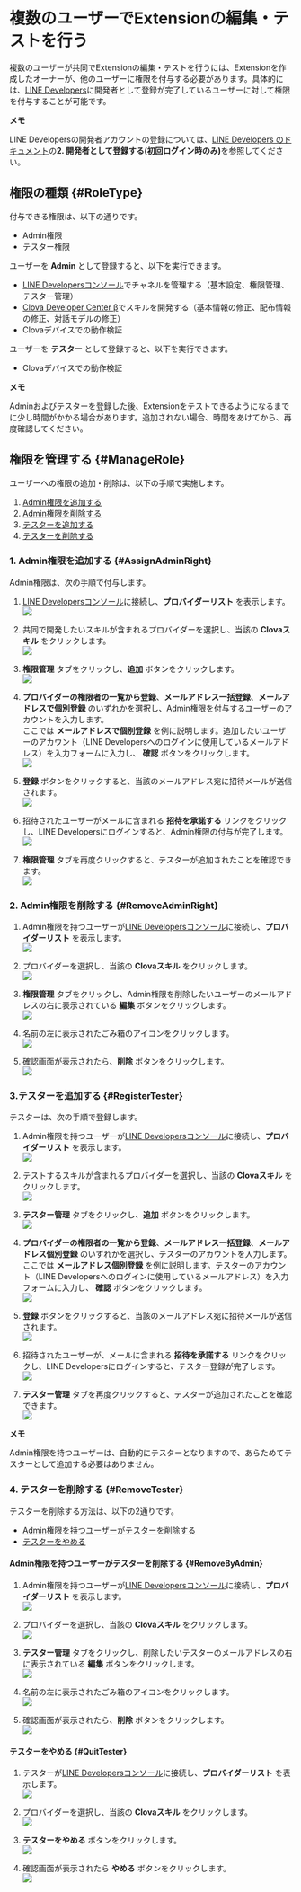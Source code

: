# 複数のユーザーでExtensionの編集・テストを行う

複数のユーザーが共同でExtensionの編集・テストを行うには、Extensionを作成したオーナーが、他のユーザーに権限を付与する必要があります。具体的には、[LINE Developers](https://developers.line.biz/)に開発者として登録が完了しているユーザーに対して権限を付与することが可能です。

<div class="note">
  <p><strong>メモ</strong></p>
  <p>LINE Developersの開発者アカウントの登録については、<a href="https://developers.line.biz/ja/docs/line-login/getting-started/">LINE Developers のドキュメント</a>の<strong>2. 開発者として登録する(初回ログイン時のみ)</strong>を参照してください。</p>
</div>

## 権限の種類 {#RoleType}

付与できる権限は、以下の通りです。
* Admin権限
* テスター権限

ユーザーを **Admin** として登録すると、以下を実行できます。
* [LINE Developersコンソール](https://developers.line.biz/console/)でチャネルを管理する（基本設定、権限管理、テスター管理）
* [Clova Developer Center β](https://clova-developers.line.biz/)でスキルを開発する（基本情報の修正、配布情報の修正、対話モデルの修正）
* Clovaデバイスでの動作検証

ユーザーを **テスター** として登録すると、以下を実行できます。
* Clovaデバイスでの動作検証

<div class="note">
  <p><strong>メモ</strong></p>
  <p>Adminおよびテスターを登録した後、Extensionをテストできるようになるまでに少し時間がかかる場合があります。追加されない場合、時間をあけてから、再度確認してください。</p>
</div>

## 権限を管理する {#ManageRole}

ユーザーへの権限の追加・削除は、以下の手順で実施します。

1. [Admin権限を追加する](#AssignAdminRight)
2. [Admin権限を削除する](#RemoveAdminRight)
3. [テスターを追加する](#RegisterTester)
4. [テスターを削除する](#RemoveTester)

### 1. Admin権限を追加する {#AssignAdminRight}

Admin権限は、次の手順で付与します。

1. [LINE Developersコンソール](https://developers.line.biz/console/)に接続し、**プロバイダーリスト** を表示します。  
![](/CEK/Resources/Images/CEK_Test_LineDev_Provider_List.png)

2. 共同で開発したいスキルが含まれるプロバイダーを選択し、当該の **Clovaスキル** をクリックします。  
![](/CEK/Resources/Images/CEK_Test_LineDev_Channel_List.png)

3. **権限管理** タブをクリックし、**追加** ボタンをクリックします。  
![](/CEK/Resources/Images/CEK_Admin_LineDev_Privilege_Tab.png)

4. **プロバイダーの権限者の一覧から登録**、**メールアドレス一括登録**、**メールアドレスで個別登録** のいずれかを選択し、Admin権限を付与するユーザーのアカウントを入力します。  
  ここでは **メールアドレスで個別登録** を例に説明します。追加したいユーザーのアカウント（LINE Developersへのログインに使用しているメールアドレス）を入力フォームに入力し、 **確認** ボタンをクリックします。  
![](/CEK/Resources/Images/CEK_Admin_LineDev_Add_Address.png)

5. **登録** ボタンをクリックすると、当該のメールアドレス宛に招待メールが送信されます。  
![](/CEK/Resources/Images/CEK_Admin_LineDev_Add_Confirm.png)

6. 招待されたユーザーがメールに含まれる **招待を承諾する** リンクをクリックし、LINE Developersにログインすると、Admin権限の付与が完了します。  
![](/CEK/Resources/Images/CEK_Admin_Invitation_Email.png)

7. **権限管理** タブを再度クリックすると、テスターが追加されたことを確認できます。  
![](/CEK/Resources/Images/CEK_Admin_LineDev_Admin_List.png)


### 2. Admin権限を削除する {#RemoveAdminRight}

1. Admin権限を持つユーザーが[LINE Developersコンソール](https://developers.line.biz/console/)に接続し、**プロバイダーリスト** を表示します。  
![](/CEK/Resources/Images/CEK_Test_LineDev_Provider_List.png)

2. プロバイダーを選択し、当該の **Clovaスキル** をクリックします。  
![](/CEK/Resources/Images/CEK_Test_LineDev_Channel_List.png)

3. **権限管理** タブをクリックし、Admin権限を削除したいユーザーのメールアドレスの右に表示されている **編集** ボタンをクリックします。  
![](/CEK/Resources/Images/CEK_Remove_Admin_LineDev_Admin_Tab.png)

4. 名前の左に表示されたごみ箱のアイコンをクリックします。  
![](/CEK/Resources/Images/CEK_Remove_Admin_LineDev_Edit_Button.png)

5. 確認画面が表示されたら、**削除** ボタンをクリックします。  
![](/CEK/Resources/Images/CEK_Remove_Admin_LineDev_Confirm.png)



### 3.テスターを追加する {#RegisterTester}

テスターは、次の手順で登録します。

1. Admin権限を持つユーザーが[LINE Developersコンソール](https://developers.line.biz/console/)に接続し、**プロバイダーリスト** を表示します。  
![](/CEK/Resources/Images/CEK_Test_LineDev_Provider_List.png)

2. テストするスキルが含まれるプロバイダーを選択し、当該の **Clovaスキル** をクリックします。  
![](/CEK/Resources/Images/CEK_Test_LineDev_Channel_List.png)

4. **テスター管理** タブをクリックし、**追加** ボタンをクリックします。  
![](/CEK/Resources/Images/CEK_Test_LineDev_Tester_Tab.png)

5. **プロバイダーの権限者の一覧から登録**、**メールアドレス一括登録**、**メールアドレス個別登録** のいずれかを選択し、テスターのアカウントを入力します。  
  ここでは **メールアドレス個別登録** を例に説明します。テスターのアカウント（LINE Developersへのログインに使用しているメールアドレス）を入力フォームに入力し、 **確認** ボタンをクリックします。  
![](/CEK/Resources/Images/CEK_Test_LineDev_Tester_Add_Address.png)

6. **登録** ボタンをクリックすると、当該のメールアドレス宛に招待メールが送信されます。  
![](/CEK/Resources/Images/CEK_Test_LineDev_Tester_Add_Confirm.png)

7. 招待されたユーザーが、メールに含まれる **招待を承諾する** リンクをクリックし、LINE Developersにログインすると、テスター登録が完了します。  
![](/CEK/Resources/Images/CEK_Test_Invitation_Email.png)

8. **テスター管理** タブを再度クリックすると、テスターが追加されたことを確認できます。  
![](/CEK/Resources/Images/CEK_Test_LineDev_Tester_List.png)

<div class="note">
  <p><strong>メモ</strong></p>
  <p>Admin権限を持つユーザーは、自動的にテスターとなりますので、あらためてテスターとして追加する必要はありません。</p>
</div>

### 4. テスターを削除する {#RemoveTester}

テスターを削除する方法は、以下の2通りです。

* [Admin権限を持つユーザーがテスターを削除する](#RemoveByAdmin)
* [テスターをやめる](#QuitTester)

#### Admin権限を持つユーザーがテスターを削除する  {#RemoveByAdmin}

1. Admin権限を持つユーザーが[LINE Developersコンソール](https://developers.line.biz/console/)に接続し、**プロバイダーリスト** を表示します。  
![](/CEK/Resources/Images/CEK_Test_LineDev_Provider_List.png)

2. プロバイダーを選択し、当該の **Clovaスキル** をクリックします。  
![](/CEK/Resources/Images/CEK_Test_LineDev_Channel_List.png)

3. **テスター管理** タブをクリックし、削除したいテスターのメールアドレスの右に表示されている **編集** ボタンをクリックします。  
![](/CEK/Resources/Images/CEK_Remove_Tester_LineDev_Tester_Tab.png)

4. 名前の左に表示されたごみ箱のアイコンをクリックします。  
![](/CEK/Resources/Images/CEK_Remove_Tester_LineDev_Edit_Button.png)

5. 確認画面が表示されたら、**削除** ボタンをクリックします。  
![](/CEK/Resources/Images/CEK_Remove_Tester_LineDev_Confirm.png)


#### テスターをやめる {#QuitTester}

1. テスターが[LINE Developersコンソール](https://developers.line.biz/console/)に接続し、**プロバイダーリスト** を表示します。  
![](/CEK/Resources/Images/CEK_Remove_Tester_LineDev_Provider_List.png)

2. プロバイダーを選択し、当該の **Clovaスキル** をクリックします。  
![](/CEK/Resources/Images/CEK_Remove_Tester_LineDev_Skill_List.png)

3.  **テスターをやめる** ボタンをクリックします。  
![](/CEK/Resources/Images/CEK_Remove_Tester_Quit_Tester.png)

4. 確認画面が表示されたら **やめる** ボタンをクリックします。  
![](/CEK/Resources/Images/CEK_Remove_Tester_Quit_Confirm.png)
